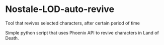 # Nostale-LOD-auto-revive
Tool that revives selected characters, after certain period of time

Simple python script that uses Phoenix API to revive characters in Land of Death.
